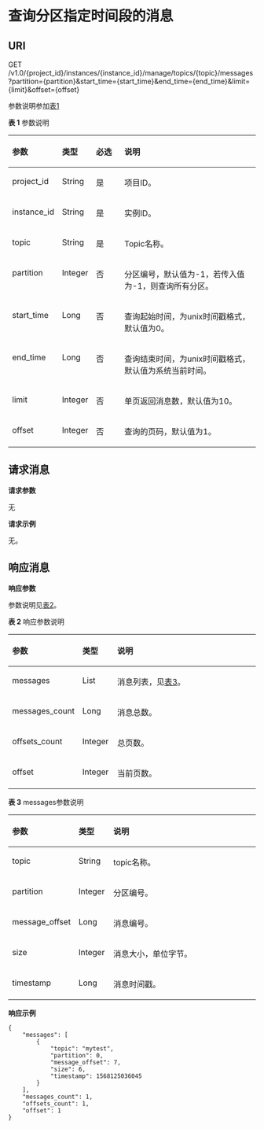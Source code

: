 # 查询分区指定时间段的消息<a name="ZH-CN_TOPIC_0210486903"></a>

## URI<a name="section68551511185617"></a>

GET  /v1.0/\{project\_id\}/instances/\{instance\_id\}/manage/topics/\{topic\}/messages?partition=\{partition\}&start\_time=\{start\_time\}&end\_time=\{end\_time\}&limit=\{limit\}&offset=\{offset\}

参数说明参加[表1](#table15860151125614)

**表 1**  参数说明

<a name="table15860151125614"></a>
<table><thead align="left"><tr id="row1823814128561"><th class="cellrowborder" valign="top" width="16%" id="mcps1.2.5.1.1"><p id="p823816124569"><a name="p823816124569"></a><a name="p823816124569"></a>参数</p>
</th>
<th class="cellrowborder" valign="top" width="13%" id="mcps1.2.5.1.2"><p id="p32382129567"><a name="p32382129567"></a><a name="p32382129567"></a>类型</p>
</th>
<th class="cellrowborder" valign="top" width="12%" id="mcps1.2.5.1.3"><p id="p13238201245613"><a name="p13238201245613"></a><a name="p13238201245613"></a>必选</p>
</th>
<th class="cellrowborder" valign="top" width="59%" id="mcps1.2.5.1.4"><p id="p3238111217560"><a name="p3238111217560"></a><a name="p3238111217560"></a>说明</p>
</th>
</tr>
</thead>
<tbody><tr id="row323851213565"><td class="cellrowborder" valign="top" width="16%" headers="mcps1.2.5.1.1 "><p id="p12238712105613"><a name="p12238712105613"></a><a name="p12238712105613"></a>project_id</p>
</td>
<td class="cellrowborder" valign="top" width="13%" headers="mcps1.2.5.1.2 "><p id="p11238412175613"><a name="p11238412175613"></a><a name="p11238412175613"></a>String</p>
</td>
<td class="cellrowborder" valign="top" width="12%" headers="mcps1.2.5.1.3 "><p id="p12381912135612"><a name="p12381912135612"></a><a name="p12381912135612"></a>是</p>
</td>
<td class="cellrowborder" valign="top" width="59%" headers="mcps1.2.5.1.4 "><p id="p142386122561"><a name="p142386122561"></a><a name="p142386122561"></a>项目ID。</p>
</td>
</tr>
<tr id="row02381612195619"><td class="cellrowborder" valign="top" width="16%" headers="mcps1.2.5.1.1 "><p id="p623813125567"><a name="p623813125567"></a><a name="p623813125567"></a>instance_id</p>
</td>
<td class="cellrowborder" valign="top" width="13%" headers="mcps1.2.5.1.2 "><p id="p923851285615"><a name="p923851285615"></a><a name="p923851285615"></a>String</p>
</td>
<td class="cellrowborder" valign="top" width="12%" headers="mcps1.2.5.1.3 "><p id="p17238181235613"><a name="p17238181235613"></a><a name="p17238181235613"></a>是</p>
</td>
<td class="cellrowborder" valign="top" width="59%" headers="mcps1.2.5.1.4 "><p id="p4238131295611"><a name="p4238131295611"></a><a name="p4238131295611"></a>实例ID。</p>
</td>
</tr>
<tr id="row152382012205610"><td class="cellrowborder" valign="top" width="16%" headers="mcps1.2.5.1.1 "><p id="p023918122562"><a name="p023918122562"></a><a name="p023918122562"></a>topic</p>
</td>
<td class="cellrowborder" valign="top" width="13%" headers="mcps1.2.5.1.2 "><p id="p172391912135612"><a name="p172391912135612"></a><a name="p172391912135612"></a>String</p>
</td>
<td class="cellrowborder" valign="top" width="12%" headers="mcps1.2.5.1.3 "><p id="p202391612195616"><a name="p202391612195616"></a><a name="p202391612195616"></a>是</p>
</td>
<td class="cellrowborder" valign="top" width="59%" headers="mcps1.2.5.1.4 "><p id="p102391012195613"><a name="p102391012195613"></a><a name="p102391012195613"></a>Topic名称。</p>
</td>
</tr>
<tr id="row7239171215610"><td class="cellrowborder" valign="top" width="16%" headers="mcps1.2.5.1.1 "><p id="p6239712105617"><a name="p6239712105617"></a><a name="p6239712105617"></a>partition</p>
</td>
<td class="cellrowborder" valign="top" width="13%" headers="mcps1.2.5.1.2 "><p id="p19239161218565"><a name="p19239161218565"></a><a name="p19239161218565"></a>Integer</p>
</td>
<td class="cellrowborder" valign="top" width="12%" headers="mcps1.2.5.1.3 "><p id="p102394121567"><a name="p102394121567"></a><a name="p102394121567"></a>否</p>
</td>
<td class="cellrowborder" valign="top" width="59%" headers="mcps1.2.5.1.4 "><p id="p17239812175618"><a name="p17239812175618"></a><a name="p17239812175618"></a>分区编号，默认值为-1，若传入值为-1，则查询所有分区。</p>
</td>
</tr>
<tr id="row1423914122564"><td class="cellrowborder" valign="top" width="16%" headers="mcps1.2.5.1.1 "><p id="p323971215616"><a name="p323971215616"></a><a name="p323971215616"></a>start_time</p>
</td>
<td class="cellrowborder" valign="top" width="13%" headers="mcps1.2.5.1.2 "><p id="p15239181215566"><a name="p15239181215566"></a><a name="p15239181215566"></a>Long</p>
</td>
<td class="cellrowborder" valign="top" width="12%" headers="mcps1.2.5.1.3 "><p id="p102391512165611"><a name="p102391512165611"></a><a name="p102391512165611"></a>否</p>
</td>
<td class="cellrowborder" valign="top" width="59%" headers="mcps1.2.5.1.4 "><p id="p10239812115612"><a name="p10239812115612"></a><a name="p10239812115612"></a>查询起始时间，为unix时间戳格式，默认值为0。</p>
</td>
</tr>
<tr id="row22391112165619"><td class="cellrowborder" valign="top" width="16%" headers="mcps1.2.5.1.1 "><p id="p18239151225619"><a name="p18239151225619"></a><a name="p18239151225619"></a>end_time</p>
</td>
<td class="cellrowborder" valign="top" width="13%" headers="mcps1.2.5.1.2 "><p id="p9239121295615"><a name="p9239121295615"></a><a name="p9239121295615"></a>Long</p>
</td>
<td class="cellrowborder" valign="top" width="12%" headers="mcps1.2.5.1.3 "><p id="p19240131275619"><a name="p19240131275619"></a><a name="p19240131275619"></a>否</p>
</td>
<td class="cellrowborder" valign="top" width="59%" headers="mcps1.2.5.1.4 "><p id="p12240201219565"><a name="p12240201219565"></a><a name="p12240201219565"></a>查询结束时间，为unix时间戳格式，默认值为系统当前时间。</p>
</td>
</tr>
<tr id="row1824071285615"><td class="cellrowborder" valign="top" width="16%" headers="mcps1.2.5.1.1 "><p id="p32405125567"><a name="p32405125567"></a><a name="p32405125567"></a>limit</p>
</td>
<td class="cellrowborder" valign="top" width="13%" headers="mcps1.2.5.1.2 "><p id="p1924091225619"><a name="p1924091225619"></a><a name="p1924091225619"></a>Integer</p>
</td>
<td class="cellrowborder" valign="top" width="12%" headers="mcps1.2.5.1.3 "><p id="p192401212145611"><a name="p192401212145611"></a><a name="p192401212145611"></a>否</p>
</td>
<td class="cellrowborder" valign="top" width="59%" headers="mcps1.2.5.1.4 "><p id="p1524061219563"><a name="p1524061219563"></a><a name="p1524061219563"></a>单页返回消息数，默认值为10。</p>
</td>
</tr>
<tr id="row924041219566"><td class="cellrowborder" valign="top" width="16%" headers="mcps1.2.5.1.1 "><p id="p324031215566"><a name="p324031215566"></a><a name="p324031215566"></a>offset</p>
</td>
<td class="cellrowborder" valign="top" width="13%" headers="mcps1.2.5.1.2 "><p id="p92401112125610"><a name="p92401112125610"></a><a name="p92401112125610"></a>Integer</p>
</td>
<td class="cellrowborder" valign="top" width="12%" headers="mcps1.2.5.1.3 "><p id="p102409128562"><a name="p102409128562"></a><a name="p102409128562"></a>否</p>
</td>
<td class="cellrowborder" valign="top" width="59%" headers="mcps1.2.5.1.4 "><p id="p324081275616"><a name="p324081275616"></a><a name="p324081275616"></a>查询的页码，默认值为1。</p>
</td>
</tr>
</tbody>
</table>

## 请求消息<a name="section1985620110568"></a>

**请求参数**

无

**请求示例**

无。

## 响应消息<a name="section1093261145617"></a>

**响应参数**

参数说明见[表2](#table99391511155618)。

**表 2**  响应参数说明

<a name="table99391511155618"></a>
<table><thead align="left"><tr id="row19241121211561"><th class="cellrowborder" valign="top" width="18.18%" id="mcps1.2.4.1.1"><p id="p1424181275618"><a name="p1424181275618"></a><a name="p1424181275618"></a>参数</p>
</th>
<th class="cellrowborder" valign="top" width="14.14%" id="mcps1.2.4.1.2"><p id="p16241812195614"><a name="p16241812195614"></a><a name="p16241812195614"></a>类型</p>
</th>
<th class="cellrowborder" valign="top" width="67.67999999999999%" id="mcps1.2.4.1.3"><p id="p0241161215615"><a name="p0241161215615"></a><a name="p0241161215615"></a>说明</p>
</th>
</tr>
</thead>
<tbody><tr id="row152419128565"><td class="cellrowborder" valign="top" width="18.18%" headers="mcps1.2.4.1.1 "><p id="p724191220564"><a name="p724191220564"></a><a name="p724191220564"></a>messages</p>
</td>
<td class="cellrowborder" valign="top" width="14.14%" headers="mcps1.2.4.1.2 "><p id="p6241111255619"><a name="p6241111255619"></a><a name="p6241111255619"></a>List</p>
</td>
<td class="cellrowborder" valign="top" width="67.67999999999999%" headers="mcps1.2.4.1.3 "><p id="p11241512185611"><a name="p11241512185611"></a><a name="p11241512185611"></a>消息列表，见<a href="#table169605118567">表3</a>。</p>
</td>
</tr>
<tr id="row142411512135616"><td class="cellrowborder" valign="top" width="18.18%" headers="mcps1.2.4.1.1 "><p id="p14241121225616"><a name="p14241121225616"></a><a name="p14241121225616"></a>messages_count</p>
</td>
<td class="cellrowborder" valign="top" width="14.14%" headers="mcps1.2.4.1.2 "><p id="p224114123564"><a name="p224114123564"></a><a name="p224114123564"></a>Long</p>
</td>
<td class="cellrowborder" valign="top" width="67.67999999999999%" headers="mcps1.2.4.1.3 "><p id="p10241171275611"><a name="p10241171275611"></a><a name="p10241171275611"></a>消息总数。</p>
</td>
</tr>
<tr id="row5241512175612"><td class="cellrowborder" valign="top" width="18.18%" headers="mcps1.2.4.1.1 "><p id="p1924171285612"><a name="p1924171285612"></a><a name="p1924171285612"></a>offsets_count</p>
</td>
<td class="cellrowborder" valign="top" width="14.14%" headers="mcps1.2.4.1.2 "><p id="p102411112105617"><a name="p102411112105617"></a><a name="p102411112105617"></a>Integer</p>
</td>
<td class="cellrowborder" valign="top" width="67.67999999999999%" headers="mcps1.2.4.1.3 "><p id="p1224161225611"><a name="p1224161225611"></a><a name="p1224161225611"></a>总页数。</p>
</td>
</tr>
<tr id="row202412129564"><td class="cellrowborder" valign="top" width="18.18%" headers="mcps1.2.4.1.1 "><p id="p9242212115619"><a name="p9242212115619"></a><a name="p9242212115619"></a>offset</p>
</td>
<td class="cellrowborder" valign="top" width="14.14%" headers="mcps1.2.4.1.2 "><p id="p112421312125617"><a name="p112421312125617"></a><a name="p112421312125617"></a>Integer</p>
</td>
<td class="cellrowborder" valign="top" width="67.67999999999999%" headers="mcps1.2.4.1.3 "><p id="p6242121219569"><a name="p6242121219569"></a><a name="p6242121219569"></a>当前页数。</p>
</td>
</tr>
</tbody>
</table>

**表 3**  messages参数说明

<a name="table169605118567"></a>
<table><thead align="left"><tr id="row15242141295618"><th class="cellrowborder" valign="top" width="18.18%" id="mcps1.2.4.1.1"><p id="p724213123565"><a name="p724213123565"></a><a name="p724213123565"></a>参数</p>
</th>
<th class="cellrowborder" valign="top" width="14.14%" id="mcps1.2.4.1.2"><p id="p32421129565"><a name="p32421129565"></a><a name="p32421129565"></a>类型</p>
</th>
<th class="cellrowborder" valign="top" width="67.67999999999999%" id="mcps1.2.4.1.3"><p id="p12428122564"><a name="p12428122564"></a><a name="p12428122564"></a>说明</p>
</th>
</tr>
</thead>
<tbody><tr id="row142428123561"><td class="cellrowborder" valign="top" width="18.18%" headers="mcps1.2.4.1.1 "><p id="p14242312195612"><a name="p14242312195612"></a><a name="p14242312195612"></a>topic</p>
</td>
<td class="cellrowborder" valign="top" width="14.14%" headers="mcps1.2.4.1.2 "><p id="p15242171220567"><a name="p15242171220567"></a><a name="p15242171220567"></a>String</p>
</td>
<td class="cellrowborder" valign="top" width="67.67999999999999%" headers="mcps1.2.4.1.3 "><p id="p1242012125618"><a name="p1242012125618"></a><a name="p1242012125618"></a>topic名称。</p>
</td>
</tr>
<tr id="row14242181211567"><td class="cellrowborder" valign="top" width="18.18%" headers="mcps1.2.4.1.1 "><p id="p192422012145615"><a name="p192422012145615"></a><a name="p192422012145615"></a>partition</p>
</td>
<td class="cellrowborder" valign="top" width="14.14%" headers="mcps1.2.4.1.2 "><p id="p624281210569"><a name="p624281210569"></a><a name="p624281210569"></a>Integer</p>
</td>
<td class="cellrowborder" valign="top" width="67.67999999999999%" headers="mcps1.2.4.1.3 "><p id="p152421512105612"><a name="p152421512105612"></a><a name="p152421512105612"></a>分区编号。</p>
</td>
</tr>
<tr id="row524221218567"><td class="cellrowborder" valign="top" width="18.18%" headers="mcps1.2.4.1.1 "><p id="p1024241245619"><a name="p1024241245619"></a><a name="p1024241245619"></a>message_offset</p>
</td>
<td class="cellrowborder" valign="top" width="14.14%" headers="mcps1.2.4.1.2 "><p id="p7242171295613"><a name="p7242171295613"></a><a name="p7242171295613"></a>Long</p>
</td>
<td class="cellrowborder" valign="top" width="67.67999999999999%" headers="mcps1.2.4.1.3 "><p id="p10242131214563"><a name="p10242131214563"></a><a name="p10242131214563"></a>消息编号。</p>
</td>
</tr>
<tr id="row11242111219564"><td class="cellrowborder" valign="top" width="18.18%" headers="mcps1.2.4.1.1 "><p id="p124215128566"><a name="p124215128566"></a><a name="p124215128566"></a>size</p>
</td>
<td class="cellrowborder" valign="top" width="14.14%" headers="mcps1.2.4.1.2 "><p id="p172429129568"><a name="p172429129568"></a><a name="p172429129568"></a>Integer</p>
</td>
<td class="cellrowborder" valign="top" width="67.67999999999999%" headers="mcps1.2.4.1.3 "><p id="p152435127565"><a name="p152435127565"></a><a name="p152435127565"></a>消息大小，单位字节。</p>
</td>
</tr>
<tr id="row024371235614"><td class="cellrowborder" valign="top" width="18.18%" headers="mcps1.2.4.1.1 "><p id="p72431812155614"><a name="p72431812155614"></a><a name="p72431812155614"></a>timestamp</p>
</td>
<td class="cellrowborder" valign="top" width="14.14%" headers="mcps1.2.4.1.2 "><p id="p224310127562"><a name="p224310127562"></a><a name="p224310127562"></a>Long</p>
</td>
<td class="cellrowborder" valign="top" width="67.67999999999999%" headers="mcps1.2.4.1.3 "><p id="p2243412135613"><a name="p2243412135613"></a><a name="p2243412135613"></a>消息时间戳。</p>
</td>
</tr>
</tbody>
</table>

**响应示例**

```
{
    "messages": [
        {
            "topic": "mytest",
            "partition": 0,
            "message_offset": 7,
            "size": 6,
            "timestamp": 1568125036045
        }
    ],
    "messages_count": 1,
    "offsets_count": 1,
    "offset": 1
}
```

